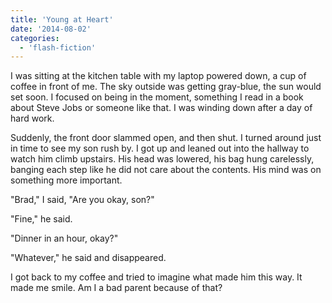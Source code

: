 ```yaml
---
title: 'Young at Heart'
date: '2014-08-02'
categories:
  - 'flash-fiction'
---
```


I was sitting at the kitchen table with my laptop powered down, a cup of coffee
in front of me. The sky outside was getting gray-blue, the sun would set soon. I
focused on being in the moment, something I read in a book about Steve Jobs or
someone like that. I was winding down after a day of hard work.

<!-- truncate -->

Suddenly, the front door slammed open, and then shut. I turned around just in
time to see my son rush by. I got up and leaned out into the hallway to watch
him climb upstairs. His head was lowered, his bag hung carelessly, banging each
step like he did not care about the contents. His mind was on something more
important.

"Brad," I said, "Are you okay, son?"

"Fine," he said.

"Dinner in an hour, okay?"

"Whatever," he said and disappeared.

I got back to my coffee and tried to imagine what made him this way. It made me
smile. Am I a bad parent because of that?
